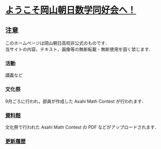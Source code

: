 # [ようこそ岡山朝日数学同好会へ！](https://asahi-mathclub.github.io/homepage/)

## 注意

このホームページは岡山朝日高校非公式のものです．<br />
当サイトの内容，テキスト，画像等の無断転載・無断使用を固く禁じます．

### 活動

講義など

### 文化祭

9月ごろに行われ，部員が作成した Asahi Math Contest が行われます．

### [資料館](document)

文化祭で行われた Asahi Math Contest の PDF などがアップロードされます．

### [更新履歴](update)



